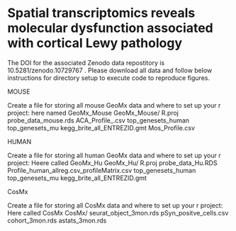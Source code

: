 # Spatial transcriptomics reveals molecular dysfunction associated with cortical Lewy pathology


 The DOI for the associated Zenodo data repostitory is 10.5281/zenodo.10729767  .  Please download all data and follow below instructions for directory setup to execute code to reproduce figures.


MOUSE

Create a file for storing all mouse GeoMx data and where to set up your r project: here named GeoMx_Mouse
GeoMx_Mouse/
R.proj
probe_data_mouse.rds
ACA_Profile_.csv
top_genesets_human
top_genesets_mu
kegg_brite_all_ENTREZID.gmt
Mos_Profile.csv



HUMAN

Create a file for storing all human GeoMx data and where to set up your r project: Heere called GeoMx_Hu
GeoMx_Hu/
R.proj
probe_data_Hu.RDS
Profile_human_allreg.csv_profileMatrix.csv
top_genesets_human
top_genesets_mu
kegg_brite_all_ENTREZID.gmt



CosMx

Create a file for storing all CosMx data and where to set up your r project: Here called CosMx
CosMx/
seurat_object_3mon.rds
pSyn_positve_cells.csv
cohort_3mon.rds
astats_3mon.rds










 
